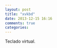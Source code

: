 ```yaml
---
layout: post
title: "xvkbd"
date: 2013-12-15 16:16
comments: true
categories: 
---
```

Teclado virtual.

